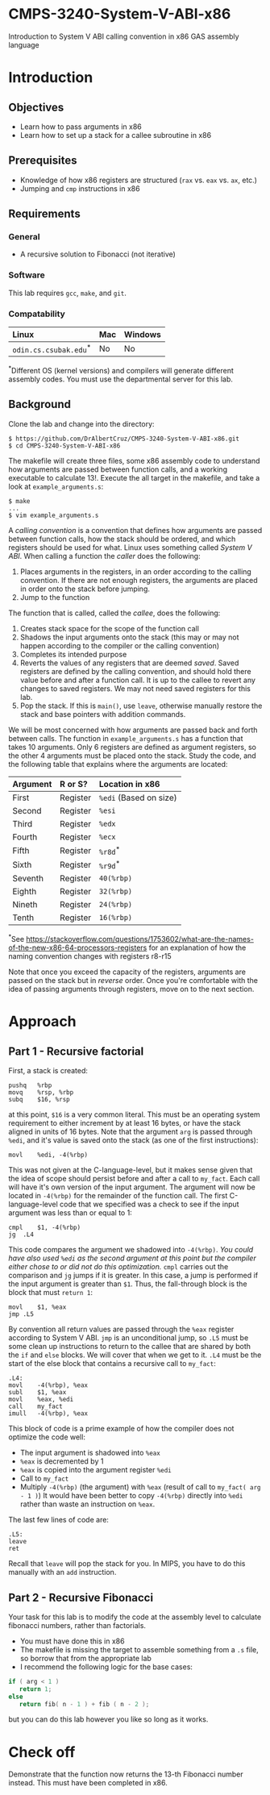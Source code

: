 # CMPS-3240-System-V-ABI-x86
Introduction to System V ABI calling convention in x86 GAS assembly language

# Introduction

## Objectives

* Learn how to pass arguments in x86
* Learn how to set up a stack for a callee subroutine in x86


## Prerequisites

* Knowledge of how x86 registers are structured (`rax` vs. `eax` vs. `ax`, etc.)
* Jumping and `cmp` instructions in x86

## Requirements

### General

* A recursive solution to Fibonacci (not iterative)

### Software

This lab requires `gcc`, `make`, and `git`.

### Compatability

| Linux | Mac | Windows |
| :--- | :--- | :--- |
| `odin.cs.csubak.edu`<sup>*</sup> | No | No |

<sup>*</sup>Different OS (kernel versions) and compilers will generate different assembly codes. You must use the departmental server for this lab.

## Background

Clone the lab and change into the directory:

```shell
$ https://github.com/DrAlbertCruz/CMPS-3240-System-V-ABI-x86.git
$ cd CMPS-3240-System-V-ABI-x86
```

The makefile will create three files, some x86 assembly code to understand how arguments are passed between function calls, and a working executable to calculate 13!. Execute the all target in the makefile, and take a look at `example_arguments.s`:

```shell
$ make
...
$ vim example_arguments.s
```

A *calling convention* is a convention that defines how arguments are passed between function calls, how the stack should be ordered, and which registers should be used for what. Linux uses something called *System V ABI*. When calling a function the *caller* does the following:

1. Places arguments in the registers, in an order according to the calling convention. If there are not enough registers, the arguments are placed in order onto the stack before jumping.
1. Jump to the function

The function that is called, called the *callee*, does the following:

1. Creates stack space for the scope of the function call
1. Shadows the input arguments onto the stack (this may or may not happen according to the compiler or the calling convention)
1. Completes its intended purpose
1. Reverts the values of any registers that are deemed *saved*. Saved registers are defined by the calling convention, and should hold there value before and after a function call. It is up to the callee to revert any changes to saved registers. We may not need saved registers for this lab.
1. Pop the stack. If this is `main()`, use `leave`, otherwise manually restore the stack and base pointers with addition commands.

We will be most concerned with how arguments are passed back and forth between calls. The function in `example_arguments.s` has a function that takes 10 arguments. Only 6 registers are defined as argument registers, so the other 4 arguments must be placed onto the stack. Study the code, and the following table that explains where the arguments are located:

| Argument | R or S? | Location in x86 |
| :--- | :--- | :--- |
| First | Register | `%edi` (Based on size) |
| Second | Register | `%esi` |
| Third | Register | `%edx` |
| Fourth | Register | `%ecx` |
| Fifth | Register | `%r8d`<sup>*</sup> |
| Sixth | Register | `%r9d`<sup>*</sup> |
| Seventh | Register | `40(%rbp)` |
| Eighth | Register | `32(%rbp)` |
| Nineth | Register | `24(%rbp)` |
| Tenth | Register | `16(%rbp)` |

<sup>*</sup>See https://stackoverflow.com/questions/1753602/what-are-the-names-of-the-new-x86-64-processors-registers for an explanation of how the naming convention changes with registers r8-r15

Note that once you exceed the capacity of the registers, arguments are passed on the stack but in *reverse* order. Once you're comfortable with the idea of passing arguments through registers, move on to the next section.

# Approach

## Part 1 - Recursive factorial

First, a stack is created:

```x86
pushq   %rbp
movq    %rsp, %rbp
subq    $16, %rsp
```

at this point, `$16` is a very common literal. This must be an operating system requirement to either increment by at least 16 bytes, or have the stack aligned in units of 16 bytes. Note that the argument `arg` is passed through `%edi`, and it's value is saved onto the stack (as one of the first instructions):

```x86
movl    %edi, -4(%rbp)
```

This was not given at the C-language-level, but it makes sense given that the idea of scope should persist before and after a call to `my_fact`. Each call will have it's own version of the input argument. The argument will now be located in `-4(%rbp)` for the remainder of the function call. The first C-language-level code that we specified was a check to see if the input argument was less than or equal to 1:

```x86
cmpl    $1, -4(%rbp)
jg  .L4
```

This code compares the argument we shadowed into `-4(%rbp)`. *You could have also used `%edi` as the second argument at this point but the compiler either chose to or did not do this optimization.* `cmpl` carries out the comparison and `jg` jumps if it is greater. In this case, a jump is performed if the input argument is greater than `$1`. Thus, the fall-through block is the block that must `return 1`:

```x86
movl    $1, %eax
jmp .L5
```

By convention all return values are passed through the `%eax` register according to System V ABI. `jmp` is an unconditional jump, so `.L5` must be some clean up instructions to return to the callee that are shared by both the `if` and `else` blocks. We will cover that when we get to it. `.L4` must be the start of the else block that contains a recursive call to `my_fact`:

```x86
.L4:
movl    -4(%rbp), %eax
subl    $1, %eax
movl    %eax, %edi
call    my_fact
imull   -4(%rbp), %eax
```

This block of code is a prime example of how the compiler does not optimize the code well:
* The input argument is shadowed into `%eax`
* `%eax` is decremented by 1
* `%eax` is copied into the argument register `%edi`
* Call to `my_fact`
* Multiply `-4(%rbp)` (the argument) with `%eax` (result of call to `my_fact( arg - 1 )`)
It would have been better to copy `-4(%rbp)` directly into `%edi` rather than waste an instruction on `%eax`.

The last few lines of code are:

```x86
.L5:
leave
ret
```

Recall that `leave` will pop the stack for you. In MIPS, you have to do this manually with an `add` instruction.

## Part 2 - Recursive Fibonacci

Your task for this lab is to modify the code at the assembly level to calculate fibonacci numbers, rather than factorials.

* You must have done this in x86
* The makefile is missing the target to assemble something from a `.s` file, so borrow that from the appropriate lab
* I recommend the following logic for the base cases:
```c
if ( arg < 1 )
   return 1;
else
   return fib( n - 1 ) + fib ( n - 2 );
```
but you can do this lab however you like so long as it works.

# Check off

Demonstrate that the function now returns the 13-th Fibonacci number instead. This must have been completed in x86.
